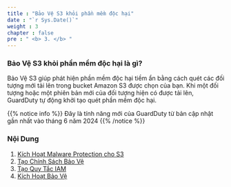 ```yaml
---
title : "Bảo Vệ S3 khỏi phần mềm độc hại"
date : "`r Sys.Date()`"
weight : 3
chapter : false
pre : " <b> 3. </b> "
---
```


### Bảo Vệ S3 khỏi phần mềm độc hại là gì?
Bảo Vệ S3 giúp phát hiện phần mềm độc hại tiềm ẩn bằng cách quét các đối tượng mới tải lên trong bucket Amazon S3 được chọn của bạn. Khi một đối tượng hoặc một phiên bản mới của đối tượng hiện có được tải lên, GuardDuty tự động khởi tạo quét phần mềm độc hại.

{{% notice info %}}
Đây là tính năng mới của GuardDuty từ bản cập nhật gần nhất vào tháng 6 năm 2024
{{% /notice %}}

### Nội Dung

1. [Kích Hoạt Malware Protection cho S3](3.1-malwareprotections3/)
2. [Tạo Chính Sách Bảo Vệ](3.2-createpolicyprotection/)
3. [Tạo Quy Tắc IAM](3.3-createroleproctection/)
4. [Kích Hoạt Bảo Vệ](3.4-enableprotection/)

